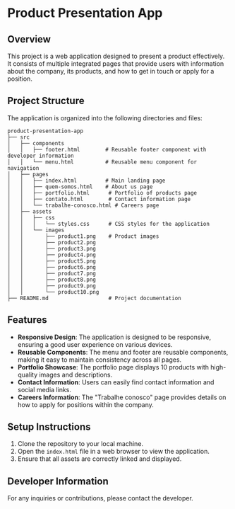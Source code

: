 # Product Presentation App

## Overview
This project is a web application designed to present a product effectively. It consists of multiple integrated pages that provide users with information about the company, its products, and how to get in touch or apply for a position.

## Project Structure
The application is organized into the following directories and files:

```
product-presentation-app
├── src
│   ├── components
│   │   ├── footer.html        # Reusable footer component with developer information
│   │   └── menu.html          # Reusable menu component for navigation
│   ├── pages
│   │   ├── index.html         # Main landing page
│   │   ├── quem-somos.html    # About us page
│   │   ├── portfolio.html      # Portfolio of products page
│   │   ├── contato.html        # Contact information page
│   │   └── trabalhe-conosco.html # Careers page
│   ├── assets
│   │   ├── css
│   │   │   └── styles.css      # CSS styles for the application
│   │   └── images
│   │       ├── product1.png    # Product images
│   │       ├── product2.png
│   │       ├── product3.png
│   │       ├── product4.png
│   │       ├── product5.png
│   │       ├── product6.png
│   │       ├── product7.png
│   │       ├── product8.png
│   │       ├── product9.png
│   │       └── product10.png
├── README.md                   # Project documentation
```

## Features
- **Responsive Design**: The application is designed to be responsive, ensuring a good user experience on various devices.
- **Reusable Components**: The menu and footer are reusable components, making it easy to maintain consistency across all pages.
- **Portfolio Showcase**: The portfolio page displays 10 products with high-quality images and descriptions.
- **Contact Information**: Users can easily find contact information and social media links.
- **Careers Information**: The "Trabalhe conosco" page provides details on how to apply for positions within the company.

## Setup Instructions
1. Clone the repository to your local machine.
2. Open the `index.html` file in a web browser to view the application.
3. Ensure that all assets are correctly linked and displayed.

## Developer Information
For any inquiries or contributions, please contact the developer.